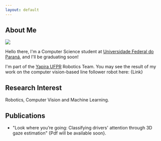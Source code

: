 ```yaml
---
layout: default
---
```


## About Me

<img class="profile-picture" src="https://avatars.githubusercontent.com/u/55661167?v=4">

Hello there, I'm a Computer Science student at [Universidade Federal do Paraná](http://bcc.ufpr.br/), and I'll be graduating soon! 

I'm part of the [Yapira UFPR](https://www.facebook.com/ufpr.yapira) Robotics Team. You may see the result of my work on the computer vision-based line follower robot here: {Link}


## Research Interest

Robotics, Computer Vision and Machine Learning.

## Publications

* "Look where you’re going: Classifying drivers' attention through 3D gaze estimation" {Pdf will be available soon}.